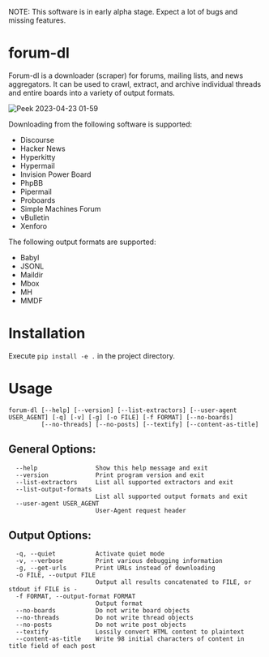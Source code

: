 NOTE: This software is in early alpha stage. Expect a lot of bugs and missing features.

# forum-dl

Forum-dl is a downloader (scraper) for forums, mailing lists, and news aggregators. It can be used to crawl, extract, and archive individual threads and entire boards into a variety of output formats.

![Peek 2023-04-23 01-59](https://user-images.githubusercontent.com/58011230/233812474-31fc4999-5cb6-4deb-b450-68d66dd56e10.gif)

Downloading from the following software is supported:

- Discourse
- Hacker News
- Hyperkitty
- Hypermail
- Invision Power Board
- PhpBB
- Pipermail
- Proboards
- Simple Machines Forum
- vBulletin
- Xenforo

The following output formats are supported:

- Babyl
- JSONL
- Maildir
- Mbox
- MH
- MMDF

# Installation

Execute `pip install -e .` in the project directory.

# Usage

```
forum-dl [--help] [--version] [--list-extractors] [--user-agent USER_AGENT] [-q] [-v] [-g] [-o FILE] [-f FORMAT] [--no-boards]
         [--no-threads] [--no-posts] [--textify] [--content-as-title]
```

## General Options:

```
  --help                Show this help message and exit
  --version             Print program version and exit
  --list-extractors     List all supported extractors and exit
  --list-output-formats
                        List all supported output formats and exit
  --user-agent USER_AGENT
                        User-Agent request header
```

## Output Options:

```
  -q, --quiet           Activate quiet mode
  -v, --verbose         Print various debugging information
  -g, --get-urls        Print URLs instead of downloading
  -o FILE, --output FILE
                        Output all results concatenated to FILE, or stdout if FILE is -
  -f FORMAT, --output-format FORMAT
                        Output format
  --no-boards           Do not write board objects
  --no-threads          Do not write thread objects
  --no-posts            Do not write post objects
  --textify             Lossily convert HTML content to plaintext
  --content-as-title    Write 98 initial characters of content in title field of each post
```
